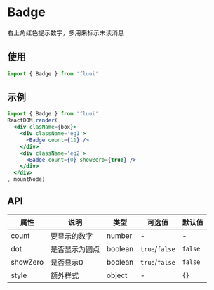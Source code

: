 # Badge
右上角红色提示数字，多用来标示未读消息

## 使用
```js
import { Badge } from 'fluui'
```

<!-- STORY -->

## 示例

```jsx
import { Badge } from 'fluui'
ReactDOM.render(
  <div clasName={box}>
    <div className='eg1'>
      <Badge count={11} />
    </div>
    <div className='eg2'>
      <Badge count={0} showZero={true} />
    </div>
  </div>
, mountNode)
```

## API

| 属性 | 说明 | 类型 | 可选值 | 默认值 |
| --- | --- | ---| --- | --- |
| count | 要显示的数字 | number | - | - |
| dot | 是否显示为圆点 | boolean | `true`/`false` | `false` |
| showZero | 是否显示0 | boolean | `true`/`false` | `false` |
| style | 额外样式 | object | - | `{}` |
